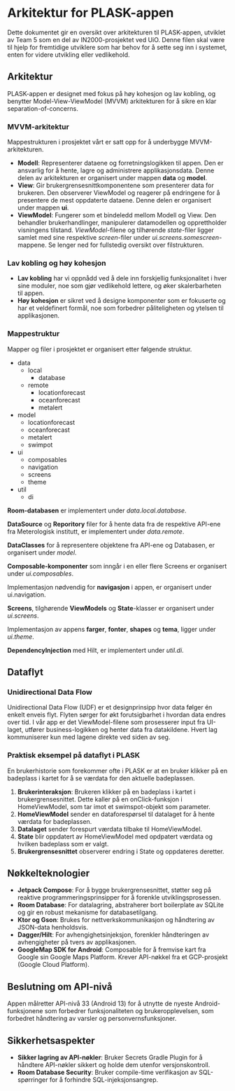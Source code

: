 
# Arkitektur for PLASK-appen
Dette dokumentet gir en oversikt over arkitekturen til PLASK-appen, utviklet av Team 5 som en del av IN2000-prosjektet ved UiO. Denne filen skal være til hjelp for fremtidige utviklere som har behov for å sette seg inn i systemet, enten for videre utvikling eller vedlikehold.

## Arkitektur
PLASK-appen er designet med fokus på høy kohesjon og lav kobling, og benytter Model-View-ViewModel (MVVM) arkitekturen for å sikre en klar separation-of-concerns.

### MVVM-arkitektur
Mappestrukturen i prosjektet vårt er satt opp for å underbygge MVVM-arkitekturen. 

- **Modell**: Representerer dataene og forretningslogikken til appen. Den er ansvarlig for å hente, lagre og administrere applikasjonsdata. Denne delen av arkitekturen er organisert under mappen **data** og **model**. 
- **View**: Gir brukergrensesnittkomponentene som presenterer data for brukeren. Den observerer ViewModel og reagerer på endringene for å presentere de mest oppdaterte dataene. Denne delen er organisert under mappen **ui**.
- **ViewModel**: Fungerer som et bindeledd mellom Modell og View. Den behandler brukerhandlinger, manipulerer datamodellen og opprettholder visningens tilstand. *ViewModel*-filene og tilhørende *state*-filer ligger samlet med sine respektive *screen*-filer under *ui.screens.somescreen*-mappene. Se lenger ned for fullstedig oversikt over filstrukturen.

### Lav kobling og høy kohesjon
- **Lav kobling** har vi oppnådd ved å dele inn forskjellig funksjonalitet i hver sine moduler, noe som gjør vedlikehold lettere, og øker skalerbarheten til appen.
- **Høy kohesjon** er sikret ved å designe komponenter som er fokuserte og har et veldefinert formål, noe som forbedrer påliteligheten og ytelsen til applikasjonen.

### Mappestruktur
Mapper og filer i prosjektet er organisert etter følgende struktur. 
- data
	- local
		- database
	- remote
		- locationforecast
		- oceanforecast
		- metalert
- model
	- locationforecast
	- oceanforecast
	- metalert
	- swimpot
- ui
	- composables
	- navigation
	- screens
	- theme
- util
	- di

**Room-databasen** er implementert under *data.local.database*.

**DataSource** og **Reporitory** filer for å hente data fra de respektive API-ene fra Meterologisk institutt, er implementert under *data.remote*.

**DataClasses** for å representere objektene fra API-ene og Databasen, er organisert under *model*.

**Composable-komponenter** som inngår i en eller flere Screens er organisert under *ui.composables*.

Implementasjon nødvendig for **navigasjon** i appen, er organisert under ui.navigation.

**Screens**, tilghørende **ViewModels** og **State**-klasser er organisert under *ui.screens*.

Implementasjon av appens **farger**, **fonter**, **shapes** og **tema**, ligger under *ui.theme*.

**DependencyInjection** med Hilt, er implementert under *util.di*.


## Dataflyt

### Unidirectional Data Flow

Unidirectional Data Flow (UDF) er et designprinsipp hvor data følger én enkelt enveis flyt. Flyten sørger for økt forutsigbarhet i hvordan data endres over tid. I vår app er det ViewModel-filene som prosesserer input fra UI-laget, utfører business-logikken og henter data fra datakildene. Hvert lag kommuniserer kun med lagene direkte ved siden av seg.

### Praktisk eksempel på dataflyt i PLASK
En brukerhistorie som forekommer ofte i PLASK er at en bruker klikker på en badeplass i kartet for å se værdata for den aktuelle badeplassen.
1. **Brukerinteraksjon**: Brukeren klikker på en badeplass i kartet i brukergrensesnittet. Dette kaller på en onClick-funksjon i HomeViewModel, som tar imot et swimspot-objekt som parameter.
2. **HomeViewModel** sender en dataforespørsel til datalaget for å hente værdata for badeplassen.
3. **Datalaget** sender forespurt værdata tilbake til HomeViewModel.
4. **State** blir oppdatert av HomeViewModel med opdpatert værdata og hvilken badeplass som er valgt.
5. **Brukergrensesnittet** observerer endring i State og oppdateres deretter.

## Nøkkelteknologier
- **Jetpack Compose**: For å bygge brukergrensesnittet, støtter seg på reaktive programmeringsprinsipper for å forenkle utviklingsprosessen.
- **Room Database**: For datalagring, abstraherer bort boilerplate av SQLite og gir en robust mekanisme for databasetilgang.
- **Ktor og Gson**: Brukes for nettverkskommunikasjon og håndtering av JSON-data henholdsvis.
- **Dagger/Hilt**: For avhengighetsinjeksjon, forenkler håndteringen av avhengigheter på tvers av applikasjonen.
- **GoogleMap SDK for Android**: Composable for å fremvise kart fra Google sin Google Maps Platform. Krever API-nøkkel fra et GCP-prosjekt (Google Cloud Platform).

## Beslutning om API-nivå
Appen målretter API-nivå 33 (Android 13) for å utnytte de nyeste Android-funksjonene som forbedrer funksjonaliteten og brukeropplevelsen, som forbedret håndtering av varsler og personvernsfunksjoner.

## Sikkerhetsaspekter
- **Sikker lagring av API-nøkler**: Bruker Secrets Gradle Plugin for å håndtere API-nøkler sikkert og holde dem utenfor versjonskontroll.
- **Room Database Security**: Bruker compile-time verifikasjon av SQL-spørringer for å forhindre SQL-injeksjonsangrep.
